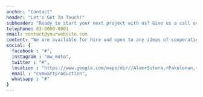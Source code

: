 ```yaml
---
anchor: "Contact"
header: "Let's Get In Touch!"
subheader: "Ready to start your next project with us? Give us a call or send us an email and we will get back to you as soon as possible!"
telephone: 03-0000-0001
email: contact@yourwebsite.com
content: "We are available for hire and open to any ideas of cooperation. Feel free to contact us for any project or collaboration , just send us direct message or contact us through social sites listed below and We will respond as soon as possible."
social: {
  facebook : "#",
  instagram : "mw_moto",
  twitter : "#",
  location : "https://www.google.com/maps/dir//Alam+Sutera,+Pakulonan,+Jl.+Raya+Serpong+No.Raya,+Pd.+Jagung,+Kec.+Serpong+Utara,+Kota+Tangerang+Selatan,+Banten+15325/@-6.2573296,106.6554136,17z/data=!4m16!1m6!3m5!1s0x2e69e4dd7ea90c7f:0x841fb079270ad8e0!2sAlam+Sutera!8m2!3d-6.2573349!4d106.6576023!4m8!1m0!1m5!1m1!1s0x2e69e4dd7ea90c7f:0x841fb079270ad8e0!2m2!1d106.6576023!2d-6.2573349!3e2",
  email : "cvmwartproduction",
  whatsapp : "#"
}
---
```


